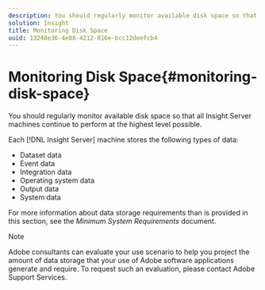 ```yaml
---
description: You should regularly monitor available disk space so that all Insight Server machines continue to perform at the highest level possible.
solution: Insight
title: Monitoring Disk Space
uuid: 13248e36-4e88-4212-816e-bcc12deefcb4
---
```


# Monitoring Disk Space{#monitoring-disk-space}

You should regularly monitor available disk space so that all Insight Server machines continue to perform at the highest level possible.

Each [!DNL Insight Server] machine stores the following types of data:

* Dataset data 
* Event data 
* Integration data 
* Operating system data 
* Output data 
* System data

For more information about data storage requirements than is provided in this section, see the *Minimum System Requirements* document.

>[!NOTE]
>
>Adobe consultants can evaluate your use scenario to help you project the amount of data storage that your use of Adobe software applications generate and require. To request such an evaluation, please contact Adobe Support Services.

